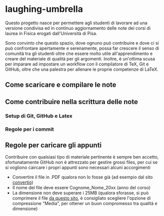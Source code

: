 # laughing-umbrella
Questo progetto nasce per permettere agli studenti di lavorare ad una versione condivisa ed in continuo aggiornamento delle note dei corsi di laurea in Fisica erogati dall'Università di Pisa.

Sono convinto che questo spazio, dove ognuno può contribuire e dove ci si può confrontare apertamente e serenamente, possa far crescere il senso di comunità tra gli studenti oltre che essere molto utile all'apprendimento e creare del materiale di qualità per gli argomenti.
Inoltre, è un'ottima scusa per imparare ad impostare un workflow con il compilatore di TeX, Git e GitHub, oltre che una palestra per allenare le proprie competenze di LaTeX.

## Come scaricare e compilare le note
## Come contribuire nella scrittura delle note
### Setup di Git, GitHub e Latex
### Regole per i commit
## Regole per caricare gli appunti
Contribuire con qualsiasi tipo di materiale pertinente è sempre ben accetto, sfortunatamente GitHub non è attrezzato per gestire grossi files, per cui se si vogliono caircare i propri appunti sono necessari alcuni accorgimenti
- Convertire il file in .PDF qualora non lo fosse già (ad esempio dal sito [convertio](https://convertio.co/it/))
- Il nome del file deve essere Cognome_Nome_20xx (anno del corso)
- La dimensione non deve superare i 25MB (qualora sforasse, si può comprimere il file [da questo sito](https://www.ilovepdf.com/compress_pdf), è consigliato scegliere l'opzione di compressione "Media", per ottener un buon compromesso tra qualità e dimensione)
